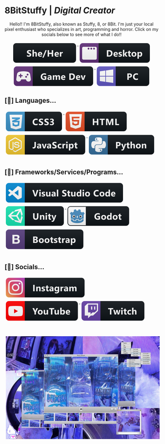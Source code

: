 # 8BitStuffy | *Digital Creator*

<p align="center">
  Hello!! I'm 8BitStuffy, also known as Stuffy, 8, or 8Bit. I'm just your local pixel enthusiast who specializes in art, programming and horror. Click on my socials below to see more of what I do!!
</p>

<p align="center">
 <a href="#">
    <img src="https://github.com/MikeCodesDotNET/ColoredBadges/blob/master/svg/pronouns/sheher.svg" alt="She/Her" style="vertical-align:top; margin:6px 4px">
  </a>  
 <a href="#">
    <img src="https://github.com/MikeCodesDotNET/ColoredBadges/blob/master/svg/dev/misc/desktop.svg" alt="Desktop" style="vertical-align:top; margin:6px 4px">
  </a>  
 <a href="#">
    <img src="https://github.com/MikeCodesDotNET/ColoredBadges/blob/master/svg/dev/misc/gamedev.svg" alt="Game Dev" style="vertical-align:top; margin:6px 4px">
  </a>
<a href="#">
    <img src="https://github.com/MikeCodesDotNET/ColoredBadges/blob/master/svg/devices/pc.svg" alt="PC" style="vertical-align:top; margin:6px 4px">
  </a>  
</p>

## [👾] Languages...
<p align="left">
 <a href="#">
    <img src="https://github.com/MikeCodesDotNET/ColoredBadges/blob/master/svg/dev/languages/css3.svg" alt="CSS3" style="vertical-align:top; margin:6px 4px">
  </a>  
 <a href="#">
    <img src="https://github.com/MikeCodesDotNET/ColoredBadges/blob/master/svg/dev/languages/html.svg" alt="HTML" style="vertical-align:top; margin:6px 4px">
  </a>  
 <a href="#">
    <img src="https://github.com/MikeCodesDotNET/ColoredBadges/blob/master/svg/dev/languages/js.svg" alt="JS" style="vertical-align:top; margin:6px 4px">
  </a>
 <a href="#">
    <img src="https://github.com/MikeCodesDotNET/ColoredBadges/blob/master/svg/dev/languages/python.svg" alt="Python" style="vertical-align:top; margin:6px 4px">
  </a>  
</p>

#

## [💜] Frameworks/Services/Programs...
<p align="left">
 <a href="#">
    <img src="https://github.com/MikeCodesDotNET/ColoredBadges/blob/master/svg/dev/tools/visualstudio_code.svg" alt="Visual Studio Code" style="vertical-align:top; margin:6px 4px">
  </a>  
 <a href="#">
    <img src="https://github.com/MikeCodesDotNET/ColoredBadges/blob/master/svg/dev/frameworks/unity.svg" alt="Unity" style="vertical-align:top; margin:6px 4px">
  </a>  
 <a href="#">
    <img src="https://github.com/MikeCodesDotNET/ColoredBadges/blob/master/svg/dev/frameworks/godot.svg" alt="Godot" style="vertical-align:top; margin:6px 4px">
  </a>
 <a href="#">
    <img src="https://github.com/MikeCodesDotNET/ColoredBadges/blob/master/svg/dev/frameworks/bootstrap.svg" alt="Bootstrap" style="vertical-align:top; margin:6px 4px">
  </a>  
</p>

#

## [📱] Socials...
<p align="left">
 <a href="https://www.instagram.com/8bitstuffy/">
    <img src="https://github.com/MikeCodesDotNET/ColoredBadges/blob/master/svg/social/instagram.svg" alt="Instagram" style="vertical-align:top; margin:6px 4px">
  </a>  
 <a href="https://www.youtube.com/channel/UCJoOfqVnrrMZv3XX6cNpBzA">
    <img src="https://github.com/MikeCodesDotNET/ColoredBadges/blob/master/svg/streaming/youtube.svg" alt="Youtube" style="vertical-align:top; margin:6px 4px">
  </a>  
 <a href="https://www.twitch.tv/8bitstuffy">
    <img src="https://github.com/MikeCodesDotNET/ColoredBadges/blob/master/svg/streaming/twitch.svg" alt="Twitch" style="vertical-align:top; margin:6px 4px">
  </a>  
</p>

#

<img src="https://github.com/8BitStuffy/8BitStuffy/blob/main/readmebanner.jpg" style="vertical-align:top; margin:6px 4px">

